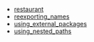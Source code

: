 - [restaurant](restaurant/README.md)
- [reexporting_names](reexporting_names/README.md)
- [using_external_packages](using_external_packages/README.md)
- [using_nested_paths](using_nested_paths/README.md)